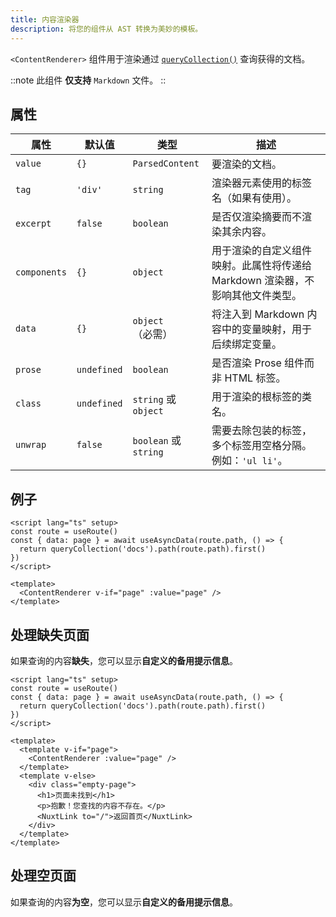 ```yaml
---
title: 内容渲染器
description: 将您的组件从 AST 转换为美妙的模板。
---
```


`<ContentRenderer>` 组件用于渲染通过 [`queryCollection()`](/docs/utils/query-collection) 查询获得的文档。

::note 
此组件 **仅支持** `Markdown` 文件。
::

## 属性

| 属性        | 默认值      | 类型                        | 描述 |
|------------|------------|----------------------------|-------------|
| `value`    | `{}`        | `ParsedContent`            | 要渲染的文档。 |
| `tag`      | `'div'`     | `string`                   | 渲染器元素使用的标签名（如果有使用）。 |
| `excerpt`  | `false`     | `boolean`                  | 是否仅渲染摘要而不渲染其余内容。 |
| `components` | `{}`      | `object`                   | 用于渲染的自定义组件映射。此属性将传递给 Markdown 渲染器，不影响其他文件类型。 |
| `data`     | `{}`        | `object` （必需）          | 将注入到 Markdown 内容中的变量映射，用于后续绑定变量。 |
| `prose`    | `undefined` | `boolean`                  | 是否渲染 Prose 组件而非 HTML 标签。 |
| `class`    | `undefined` | `string` 或 `object`       | 用于渲染的根标签的类名。 |
| `unwrap`   | `false`     | `boolean` 或 `string`      | 需要去除包装的标签，多个标签用空格分隔。例如：`'ul li'`。 |


## 例子

```vue [pages/[...slug\\].vue]
<script lang="ts" setup>
const route = useRoute()
const { data: page } = await useAsyncData(route.path, () => {
  return queryCollection('docs').path(route.path).first()
})
</script>

<template>
  <ContentRenderer v-if="page" :value="page" />
</template>
```

## 处理缺失页面
如果查询的内容**缺失**，您可以显示**自定义的备用提示信息**。

```vue [pages/[...slug\\].vue]
<script lang="ts" setup>
const route = useRoute()
const { data: page } = await useAsyncData(route.path, () => {
  return queryCollection('docs').path(route.path).first()
})
</script>

<template>
  <template v-if="page">
    <ContentRenderer :value="page" />
  </template>
  <template v-else>
    <div class="empty-page">
      <h1>页面未找到</h1>
      <p>抱歉！您查找的内容不存在。</p>
      <NuxtLink to="/">返回首页</NuxtLink>
    </div>
  </template>
</template>
```

## 处理空页面
如果查询的内容**为空**，您可以显示**自定义的备用提示信息**。
